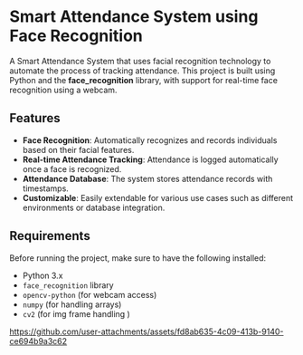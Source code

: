 # Smart Attendance System using Face Recognition

A Smart Attendance System that uses facial recognition technology to automate the process of tracking attendance. This project is built using Python and the **face_recognition** library, with support for real-time face recognition using a webcam.

## Features

- **Face Recognition**: Automatically recognizes and records individuals based on their facial features.
- **Real-time Attendance Tracking**: Attendance is logged automatically once a face is recognized.
- **Attendance Database**: The system stores attendance records with timestamps.
- **Customizable**: Easily extendable for various use cases such as different environments or database integration.

## Requirements

Before running the project, make sure to have the following installed:

- Python 3.x
- `face_recognition` library
- `opencv-python` (for webcam access)
- `numpy` (for handling arrays)
- `cv2` (for img frame handling )



https://github.com/user-attachments/assets/fd8ab635-4c09-413b-9140-ce694b9a3c62

